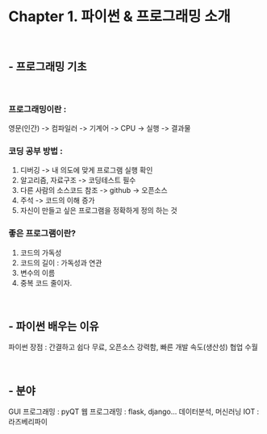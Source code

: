 # Chapter 1. 파이썬 & 프로그래밍 소개

<br>

## - 프로그래밍 기초

<br>

### 프로그래밍이란 :
 영문(인간) -> 컴파일러 -> 기계어 -> CPU -> 실행 ->  결과물

### 코딩 공부 방법 : 
 1. 디버깅 -> 내 의도에 맞게 프로그램 실행 확인
 2. 알고리즘, 자료구조 -> 코딩테스트 필수
 3. 다른 사람의 소스코드 참조 -> github -> 오픈소스 
 4. 주석 -> 코드의 이해 증가
 5. 자신이 만들고 싶은 프로그램을 정확하게 정의 하는 것

### 좋은 프로그램이란?
 1. 코드의 가독성
 2. 코드의 길이 : 가독성과 연관
 3. 변수의 이름
 4. 중복 코드 줄이자.

<br>

## - 파이썬 배우는 이유
파이썬 장점 : 간결하고 쉽다
무료, 오픈소스 강력함, 빠른 개발 속도(생산성)
협업 수월

<br>

## - 분야
GUI 프로그래밍 : pyQT
웹 프로그래밍 : flask, django...
데이터분석, 머신러닝
IOT : 라즈베리파이
